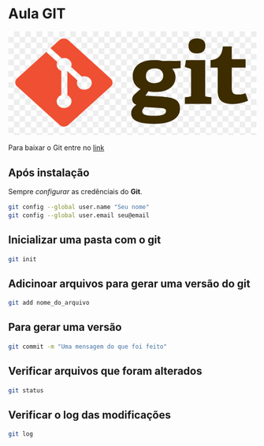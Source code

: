 # Aula GIT

![Logo do Git](./assets/img/logo_git.png)

Para baixar o Git entre no [link](https://git-scm.com/downloads)

## Após instalação
Sempre *configurar* as credênciais do **Git**.

```bash
git config --global user.name "Seu nome"
git config --global user.email seu@email
```

## Inicializar uma pasta com o git
```bash
git init
```

## Adicinoar arquivos para gerar uma versão do git

```bash
git add nome_do_arquivo
```

## Para gerar uma versão

```bash
git commit -m "Uma mensagem do que foi feito"
```

## Verificar arquivos que foram alterados

```bash
git status
```

## Verificar o log das modificações

```bash
git log
```
